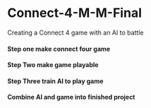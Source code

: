 # Connect-4-M-M-Final
Creating a Connect 4 game with an AI to battle



#### Step one make connect four game

#### Step Two make game playable

#### Step Three train AI to play game

#### Combine AI and game into finished project
